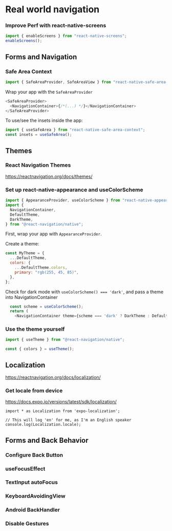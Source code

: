 # Real world navigation

### Improve Perf with react-native-screens

```js
import { enableScreens } from "react-native-screens";
enableScreens();
```

## Forms and Navigation

### Safe Area Context

```js
import { SafeAreaProvider, SafeAreaView } from "react-native-safe-area-context";
```

Wrap your app with the `SafeAreaProvider`

```js
<SafeAreaProvider>
  <NavigationContainer>{/*(...) */}</NavigationContainer>
</SafeAreaProvider>
```

To use/see the insets inside the app:

```js
import { useSafeArea } from "react-native-safe-area-context";
const insets = useSafeArea();
```

## Themes

### React Navigation Themes

https://reactnavigation.org/docs/themes/

### Set up react-native-appearance and useColorScheme

```js
import { AppearanceProvider, useColorScheme } from "react-native-appearance";
import {
  NavigationContainer,
  DefaultTheme,
  DarkTheme,
} from "@react-navigation/native";
```

First, wrap your app with `AppearanceProvider`.

Create a theme:

```js
const MyTheme = {
  ...DefaultTheme,
  colors: {
    ...DefaultTheme.colors,
    primary: "rgb(255, 45, 85)",
  },
};
```

Check for dark mode with `useColorScheme() === 'dark'`, and pass a theme into NavigationContainer

```js
  const scheme = useColorScheme();
  return (
    <NavigationContainer theme={scheme === 'dark' ? DarkTheme : DefaultTheme}>
```

### Use the theme yourself

```js
import { useTheme } from "@react-navigation/native";

const { colors } = useTheme();
```

## Localization

https://reactnavigation.org/docs/localization/

### Get locale from device

https://docs.expo.io/versions/latest/sdk/localization/

```
import * as Localization from 'expo-localization';

// This will log 'en' for me, as I'm an English speaker
console.log(Localization.locale);
```

## Forms and Back Behavior

### Configure Back Button

### useFocusEffect

### TextInput autoFocus

### KeyboardAvoidingView

### Android BackHandler

### Disable Gestures
